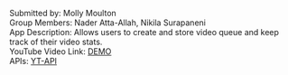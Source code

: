 Submitted by: Molly Moulton \
Group Members: Nader Atta-Allah, Nikila Surapaneni \
App Description: Allows users to create and store video queue and keep track of their video stats.\
YouTube Video Link: [DEMO](https://youtu.be/RmEWtxsEXs8)\
APIs: [YT-API](https://rapidapi.com/ytjar/api/yt-api)
